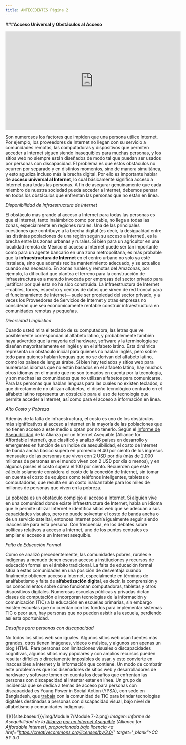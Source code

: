```yaml
---
title: ANTECEDENTES Página 2
---
```


###**Acceso Universal y Obstáculos al Acceso**

<div align="center"><iframe width="560" height="315" src="https://www.youtube.com/embed/H0xRcBpDlOk" frameborder="0" allowfullscreen></iframe></div>

Son numerosos los factores que impiden que una persona utilice Internet. Por ejemplo, los proveedores de Internet no llegan con su servicio a comunidades remotas, las computadoras y dispositivos que permiten acceder a Internet siguen siendo inasequibles para muchas personas, y los sitios web no siempre están diseñados de modo tal que puedan ser usados por personas con discapacidad. El problema es que estos obstáculos no ocurren por separado y en distintos momentos, sino de manera simultánea, y esto agudiza incluso más la brecha digital. Por ello es importante hablar de **acceso universal al Internet**, lo cual básicamente significa acceso a Internet para todas las personas. A fin de asegurar genuinamente que cada miembro  de nuestra sociedad pueda acceder a Internet, debemos pensar en todos los obstáculos que enfrentan las personas que no están en línea.

<p><i>Disponibilidad de Infraestructura de Internet</i></p>

El obstáculo más grande al acceso a Internet para todas las personas es que el Internet, tanto inalámbrico como por cable, no llega a todas las zonas, especialmente en regiones rurales. Una de las principales cuestiones que contribuye a la brecha digital (es decir, la desigualdad entre las distintas poblaciones de una región según su acceso a Internet), es la brecha entre las zonas urbanas y rurales. Si bien para un agricultor en una localidad remota de México el acceso a Internet puede ser tan importante como para un agente bancario en una zona metropolitana, es más probable que la **infraestructura de Internet** en el centro urbano no solo ya esté instalada, sino que además reciba mantenimiento adecuado, y se actualice cuando sea necesario. En zonas rurales y remotas del Amazonas, por ejemplo, la dificultad que plantea el terreno para la construcción de infraestructura es a menudo invocada por empresas del sector privado para justificar por qué esta no ha sido construida. La infraestructura de Internet —cables, torres, espectro y centros de datos que sirven de red troncal para el funcionamiento de Internet— suele ser propiedad del sector privado, y a veces los Proveedores de Servicios de Internet y otras empresas no consideran que sea económicamente rentable construir infraestructura en comunidades remotas y pequeñas. 

<p><i>Diversidad Lingüística</i></p>

Cuando usted mira el teclado de su computadora, las letras que ve posiblemente correspondan al alfabeto latino, y probablemente también haya advertido que la mayoría del hardware, software y la terminología se diseñan mayoritariamente en inglés y en el alfabeto latino. Esta dinámica representa un obstáculo inicial para quienes no hablan inglés, pero sobre todo para quienes hablan lenguas que no se derivan del alfabeto latino, como los países de lengua árabe. Si bien hay teclados y sitios web para numerosos idiomas que no están basados en el alfabeto latino, hay muchos otros idiomas en el mundo que no son tomados en cuenta por la tecnología, y son muchas las comunidades que no utilizan alfabetos para comunicarse. Para las personas que hablan lenguas para las cuales no existen teclados, o que directamente no utilizan alfabetos, el diseño tecnológico centrado en el alfabeto latino representa un obstáculo para el uso de tecnología que permite acceder a Internet, así como para el acceso a información en línea. 

<p><i>Alto Costo y Pobreza</i></p>

Además de la falta de infraestructura, el costo es uno de los obstáculos más significativos al acceso a Internet en la mayoría de las poblaciones que no tienen acceso a este medio u optan por no tenerlo. Según el <a href="http://1e8q3q16vyc81g8l3h3md6q5f5e.wpengine.netdna-cdn.com/wp-content/uploads/2014/01/Affordability-Report-2013_Final-2.pdf" target="_blank">Informe de Asequibilidad</a> de la Alianza por un Internet Asequible (Alliance for Affordable Internet), que clasificó y analizó 46 países en desarrollo y emergentes en función de un índice de asequibilidad, el costo de Internet de banda ancha básico supera en promedio el 40 por ciento de los ingresos mensuales de las personas que viven con 2 USD por día (más de 2.000 millones de personas en el mundo viven con 2 USD por día o menos), y en algunos países el costo supera el 100 por ciento. Recuerden que este cálculo solamente considera el costo de la conexión de Internet, sin tomar en cuenta el costo de equipos como teléfonos inteligentes, tabletas o computadoras, que resulta en un costo inalcanzable para los miles de millones de personas que viven en la pobreza. 

La pobreza es un obstáculo complejo al acceso a Internet. Si alguien vive en una comunidad donde existe infraestructura de Internet, habla un idioma que le permite utilizar Internet e identifica sitios web que se adecuan a sus capacidades visuales, pero no puede solventar el costo de banda ancha o de un servicio satelital, entonces Internet podría igualmente seguir siendo inaccesible para esta persona. Con frecuencia, en los debates sobre políticas relativos a acceso a Internet, uno de los puntos centrales es ampliar el acceso a un Internet asequible.

<p><i>Falta de Educación Formal</i></p>

Como se analizó precedentemente, las comunidades pobres, rurales e indígenas a menudo tienen escaso acceso a instituciones y recursos de educación formal en el ámbito tradicional. La falta de educación formal sitúa a estas comunidades en una posición de desventaja cuando finalmente obtienen acceso a Internet, especialmente en términos de analfabetismo y falta de **alfabetización digital**, es decir, la comprensión y los conocimientos sobre cómo funcionan computadoras, tabletas y otros dispositivos digitales. Numerosas escuelas públicas y privadas dictan clases de computación e incorporan tecnologías de la información y comunicación (TIC) a la educación en escuelas primarias, sin embargo existen escuelas que no cuentan con los fondos para  implementar sistemas TIC o peor aun, hay personas que no pueden asistir  a la escuela, perdiendo así esta oportunidad. 

<p><i>Desafíos para personas con discapacidad</i></p>

No todos los sitios web son iguales. Algunos sitios web usan fuentes más grandes, otros tienen imágenes, videos o música, y algunos son apenas un blog HTML. Para personas con limitaciones visuales o discapacidades cognitivas, algunos sitios muy populares y con amplios recursos pueden resultar difíciles o directamente imposibles de usar, y esto convierte en inaccesibles a Internet y la información que contiene. Un modo de combatir este problema es que los diseñadores de sitios web y desarrolladores de hardware y software tomen en cuenta los desafíos que enfrentan las personas con discapacidad al intentar estar en línea. Un grupo de incidencia que se dedica a temas de acceso para personas con discapacidad es Young Power in Social Action (YPSA), con sede en Bangladesh, que <a href="http://ypsa.org/ict-resource-centre-on-disabilities/" target="_blank">trabaja</a> con la comunidad de TIC para brindar tecnologías digitales destinadas a personas con discapacidad visual, bajo nivel de alfabetismo y comunidades indígenas. 

![]({{site.baseurl}}/img/Module 7/Module 7-2.png)
*Imagen: Informe de Asequibilidad</a> de la <a href="https://a4ai.org/" target="_blank">Alianza por un Internet Asequible</a> (Alliance for Affordable Internet), proporcionada bajo licencia <a href="https://creativecommons.org/licenses/by/3.0/" target='_blank">CC BY 3.0</a>*
